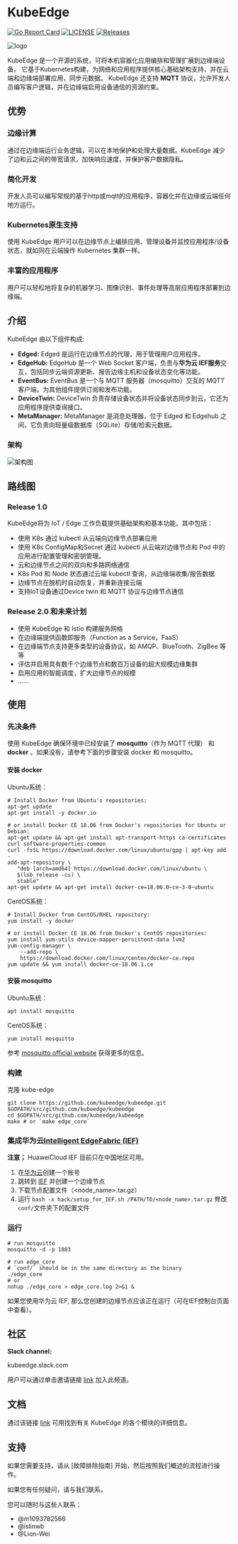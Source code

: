 # KubeEdge
[![Go Report Card](https://goreportcard.com/badge/github.com/kubeedge/kubeedge)](https://goreportcard.com/report/github.com/kubeedge/kubeedge)
[![LICENSE](https://img.shields.io/github/license/kubeedge/kubeedge.svg?style=flat-square)](https://github.com/kubeedge/kubeedge/blob/master/LICENSE)
[![Releases](https://img.shields.io/github/release/kubeedge/kubeedge/all.svg?style=flat-square)](https://github.com/kubeedge/kubeedge/releases)


![logo](./docs/images/KubeEdge_logo.png)

KubeEdge 是一个开源的系统，可将本机容器化应用编排和管理扩展到边缘端设备。 它基于Kubernetes构建，为网络和应用程序提供核心基础架构支持，并在云端和边缘端部署应用，同步元数据。 KubeEdge 还支持 **MQTT** 协议，允许开发人员编写客户逻辑，并在边缘端启用设备通信的资源约束。

## 优势

### 边缘计算

通过在边缘端运行业务逻辑，可以在本地保护和处理大量数据。KubeEdge 减少了边和云之间的带宽请求，加快响应速度，并保护客户数据隐私。 

### 简化开发

开发人员可以编写常规的基于http或mqtt的应用程序，容器化并在边缘或云端任何地方运行。

### Kubernetes原生支持

使用 KubeEdge 用户可以在边缘节点上编排应用、管理设备并监控应用程序/设备状态，就如同在云端操作 Kubernetes 集群一样。

### 丰富的应用程序

用户可以轻松地将复杂的机器学习、图像识别、事件处理等高层应用程序部署到边缘端。

## 介绍

KubeEdge 由以下组件构成:

- **Edged:** Edged 是运行在边缘节点的代理，用于管理用户应用程序。
- **EdgeHub:** EdgeHub 是一个 Web Socket 客户端，负责与**华为云 IEF服务**交互，包括同步云端资源更新、报告边缘主机和设备状态变化等功能。
- **EventBus:** EventBus 是一个与 MQTT 服务器（mosquitto）交互的 MQTT 客户端，为其他组件提供订阅和发布功能。
- **DeviceTwin:** DeviceTwin 负责存储设备状态并将设备状态同步到云，它还为应用程序提供查询接口。
- **MetaManager:** MetaManager 是消息处理器，位于 Edged 和 Edgehub 之间，它负责向轻量级数据库（SQLite）存储/检索元数据。

### 架构

![架构图](docs/images/kubeedge_arch.png)

## 路线图

### Release 1.0

KubeEdge将为 IoT / Edge 工作负载提供基础架构和基本功能。其中包括：

- 使用 K8s 通过 kubectl 从云端向边缘节点部署应用
- 使用 K8s ConfigMap和Secret 通过 kubectl 从云端对边缘节点和 Pod 中的应用进行配置管理和密钥管理。
- 云和边缘节点之间的双向和多路网络通信
- K8s Pod 和 Node 状态通过云端 kubectl 查询，从边缘端收集/报告数据
- 边缘节点在脱机时自动恢复，并重新连接云端
- 支持IoT设备通过Device twin 和 MQTT 协议与边缘节点通信

### Release 2.0 和未来计划

- 使用 KubeEdge 和 Istio 构建服务网格
- 在边缘端提供函数即服务（Function as a Service，FaaS）
- 在边缘端节点支持更多类型的设备协议，如 AMQP、BlueTooth、ZigBee 等等
- 评估并启用具有数千个边缘节点和数百万设备的超大规模边缘集群
- 启用应用的智能调度，扩大边缘节点的规模
- ……

## 使用

### 先决条件

使用 KubeEdge 确保环境中已经安装了 **mosquitto**（作为 MQTT 代理） 和 **docker** 。如果没有，请参考下面的步骤安装 docker 和 mosquitto。

#### 安装 docker

Ubuntu系统：

```shell
# Install Docker from Ubuntu's repositories:
apt-get update
apt-get install -y docker.io

# or install Docker CE 18.06 from Docker's repositories for Ubuntu or Debian:
apt-get update && apt-get install apt-transport-https ca-certificates curl software-properties-common
curl -fsSL https://download.docker.com/linux/ubuntu/gpg | apt-key add -
add-apt-repository \
   "deb [arch=amd64] https://download.docker.com/linux/ubuntu \
   $(lsb_release -cs) \
   stable"
apt-get update && apt-get install docker-ce=18.06.0~ce~3-0~ubuntu
```

CentOS系统：

```shell
# Install Docker from CentOS/RHEL repository:
yum install -y docker

# or install Docker CE 18.06 from Docker's CentOS repositories:
yum install yum-utils device-mapper-persistent-data lvm2
yum-config-manager \
    --add-repo \
    https://download.docker.com/linux/centos/docker-ce.repo
yum update && yum install docker-ce-18.06.1.ce
```

#### 安装 mosquitto

Ubuntu系统：

```shell
apt install mosquitto
```

CentOS系统：

```shell
yum install mosquitto
```

参考 [mosquitto official website](https://mosquitto.org/download/) 获得更多的信息。

### 构建

克隆 kube-edge

```shell
git clone https://github.com/kubeedge/kubeedge.git $GOPATH/src/github.com/kubeedge/kubeedge
cd $GOPATH/src/github.com/kubeedge/kubeedge
make # or `make edge_core`
```

### 集成华为云[Intelligent EdgeFabric (IEF)](https://www.huaweicloud.com/product/ief.html)

**注意；** HuaweiCloud IEF 目前只在中国地区可用。

1. 在[华为云](https://www.huaweicloud.com)创建一个账号
2. 跳转到 [IEF](https://www.huaweicloud.com/product/ief.html) 并创建一个边缘节点
3. 下载节点配置文件（<node_name>.tar.gz）
4. 运行 `bash -x hack/setup_for_IEF.sh /PATH/TO/<node_name>.tar.gz` 修改 `conf/`文件夹下的配置文件

### 运行

```shell
# run mosquitto
mosquitto -d -p 1883

# run edge_core
# `conf/` should be in the same directory as the binary
./edge_core
# or
nohup ./edge_core > edge_core.log 2>&1 &
```

如果您使用华为云 IEF, 那么您创建的边缘节点应该正在运行（可在IEF控制台页面中查看）。

## 社区

**Slack channel:** 

kubeedge.slack.com

用户可以通过单击邀请链接 [link](https://join.slack.com/t/kubeedge/shared_invite/enQtNDg1MjAwMDI0MTgyLTQ1NzliNzYwNWU5MWYxOTdmNDZjZjI2YWE2NDRlYjdiZGYxZGUwYzkzZWI2NGZjZWRkZDVlZDQwZWI0MzM1Yzc) 加入此频道。

## 文档

通过该链接 [link](https://github.com/kubeedge/kubeedge/tree/master/docs/modules) 可用找到有关 KubeEdge 的各个模块的详细信息。

## 支持

如果您需要支持，请从 [故障排除指南] 开始，然后按照我们概述的流程进行操作。

如果您有任何疑问，请与我们联系。

您可以随时与这些人联系：

- @m1093782566
- @islinwb
- @Lion-Wei